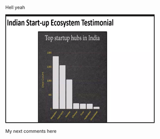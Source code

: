 Hell yeah

<img alt="" src="images/image1.png" width="624" height="337" style="max-width: 463px; position: relative; overflow: hidden; margin: -0.00px -0.00px; border: 2.67px solid #000000; transform: rotate(0.00rad) translateZ(0px); -webkit-transform: rotate(0.00rad) translateZ(0px); display: inline-block;">

My next comments here
